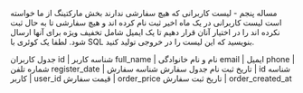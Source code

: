 مساله پنجم - لیست کاربرانی که هیچ سفارشی ندارند
بخش مارکتینگ از ما خواسته است لیست کاربرانی در یک ماه اخیر ثبت نام کرده اند و هیچ سفارشی تا به حال ثبت نکرده اند را در اختیار آنان قرار دهیم تا یک ایمیل شامل تخفیف ویژه برای آنها ارسال شود. لطفا یک کوئری با SQL بنویسید که این لیست را در خروجی تولید کنید.

جدول کاربران
id | شناسه کاربر
full_name | نام و نام خانوادگی
email | ایمیل
phone | شماره تلفن
register_date | تاریخ ثبت نام
جدول سفارش
شناسه سفارش | id
شناسه کاربر | user_id
قیمت سفارش | order_price
تاریخ ثبت سفارش | order_created_at